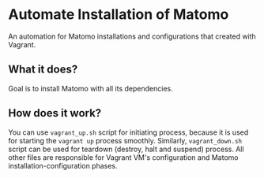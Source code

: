 # Automate Installation of Matomo
An automation for Matomo installations and configurations that created with Vagrant.

## What it does?
Goal is to install Matomo with all its dependencies. 

## How does it work?
You can use ```vagrant_up.sh``` script for initiating process, because it is used for starting the ```vagrant up``` process smoothly.
Similarly, ```vagrant_down.sh``` script can be used for teardown (destroy, halt and suspend) process. 
All other files are responsible for Vagrant VM's configuration and Matomo installation-configuration phases. 